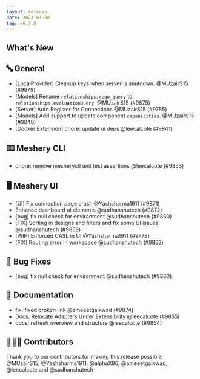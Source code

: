 ```yaml
---
layout: release
date: 2024-01-08
tag: v0.7.8
---
```


## What's New

## 🔤 General

- [LocalProvider] Cleanup keys when server is shutdown. @MUzairS15 (#9879)
- [Models] Rename `relationships.reqo_query` to `relationships.evaluationQuery`. @MUzairS15 (#9875)
- [Server] Auto Register for Connections @MUzairS15 (#9785)
- [Models] Add support to update component `capabilities`. @MUzairS15 (#9848)
- [Docker Extension] chore: update ui deps @leecalcote (#9841)

## ⌨️ Meshery CLI

- chore: remove mesheryctl unit test assertions @leecalcote (#9853)

## 🖥 Meshery UI

- [UI] Fix connection page crash @Yashsharma1911 (#9871)
- Enhance dashboard ui elements @sudhanshutech (#9872)
- [bug] fix null check for environment @sudhanshutech (#9860)
- [FIX] Sorting in designs and filters and fix some UI issues @sudhanshutech (#9859)
- [WIP] Enforced CASL in UI @Yashsharma1911 (#9778)
- [FIX] Routing error in workspace @sudhanshutech (#9852)

## 🐛 Bug Fixes

- [bug] fix null check for environment @sudhanshutech (#9860)

## 📖 Documentation

- fix: fixed broken link @ameeetgaikwad (#9874)
- Docs: Relocate Adapters Under Extensibility @leecalcote (#9855)
- docs: refresh overview and structure @leecalcote (#9854)

## 👨🏽‍💻 Contributors

Thank you to our contributors for making this release possible:
@MUzairS15, @Yashsharma1911, @alphaX86, @ameeetgaikwad, @leecalcote and @sudhanshutech
